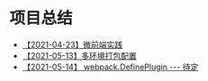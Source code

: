 # 项目总结

- [【2021-04-23】微前端实践](/page1/qiankun/)
- [【2021-05-13】多环境打包配置](/page1/build/)
- [【2021-05-14】 webpack.DefinePlugin --- 待定]()